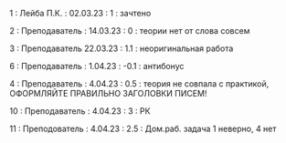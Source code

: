 1 : Лейба П.К. : 02.03.23 : 1 : зачтено

2 : Преподаватель : 14.03.23 : 0 : теории нет от слова совсем

3 : Преподаватель 22.03.23 : 1.1 : неоригинальная работа

6 : Преподаватель : 1.04.23 : -0.1 : антибонус

4 : Преподаватель : 4.04.23 : 0.5 : теория не совпала с практикой, ОФОРМЛЯЙТЕ ПРАВИЛЬНО ЗАГОЛОВКИ ПИСЕМ!

10 : Преподаватель : 4.04.23 : 3 : РК

11 : Преподователь : 4.04.23 : 2.5 : Дом.раб. задача 1 неверно, 4 нет

